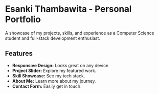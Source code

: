 # Esanki Thambawita - Personal Portfolio

A showcase of my projects, skills, and experience as a Computer Science student and full-stack development enthusiast.

## Features

* **Responsive Design:** Looks great on any device.
* **Project Slider:** Explore my featured work.
* **Skill Showcase:** See my tech stack.
* **About Me:** Learn more about my journey.
* **Contact Form:** Easily get in touch.
